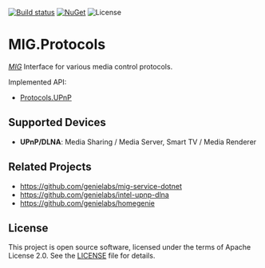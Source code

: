[![Build status](https://ci.appveyor.com/api/projects/status/iiojfd47ba8xycdo?svg=true)](https://ci.appveyor.com/project/genemars/mig-protocols)
[![NuGet](https://img.shields.io/nuget/v/MIG.Protocols.svg)](https://www.nuget.org/packages/MIG.Protocols/)
![License](https://img.shields.io/github/license/genielabs/mig-protocols.svg)

# MIG.Protocols

*[MIG](https://github.com/genielabs/mig-service-dotnet)* Interface for various media control protocols.

Implemented API:
- [Protocols.UPnP](https://genielabs.github.io/HomeGenie/api/mig/mig_api_upnp.html)

## Supported Devices

- **UPnP/DLNA**: Media Sharing / Media Server, Smart TV / Media Renderer

## Related Projects

- https://github.com/genielabs/mig-service-dotnet
- https://github.com/genielabs/intel-upnp-dlna
- https://github.com/genielabs/homegenie

## License

This project is open source software, licensed under the terms of Apache License 2.0. See the [LICENSE](LICENSE) file for details.

